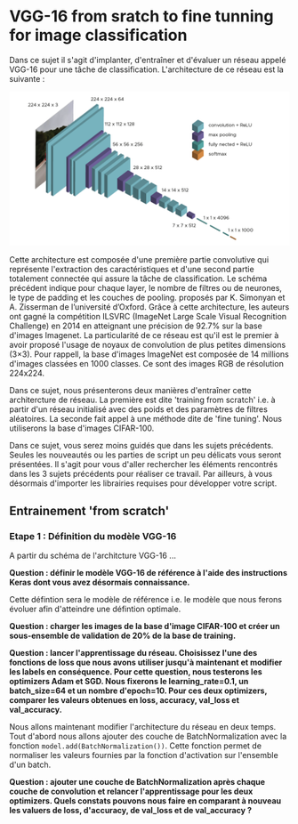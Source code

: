 # VGG-16 from sratch to fine tunning for image classification

Dans ce sujet il s'agit d'implanter, d'entraîner et d'évaluer un réseau appelé VGG-16 pour une tâche de classification.
L'architecture de ce réseau est la suivante :

![image](images/VGG-16.png)

Cette architecture est composée d'une première partie convolutive qui représente l'extraction des caractéristiques et d'une
second partie totalement connectée qui assure la tâche de classification. Le schéma précédent indique pour chaque layer, le nombre de filtres ou de neurones,
le type de padding et les couches de pooling. proposés par K. Simonyan et A. Zisserman de l’université d’Oxford. Grâce à cette architecture, les auteurs ont 
gagné la compétition ILSVRC (ImageNet Large Scale Visual Recognition Challenge) en 2014 en atteignant une précision de 92.7% sur la base d'images Imagenet.
La particularité de ce réseau est qu'il est le premier à avoir proposé l'usage de noyaux de convolution de plus petites dimensions (3×3).
Pour rappell, la base d'images ImageNet est composée de 14 millions d'images classées en 1000 classes. Ce sont des images RGB de résolution 224x224.

Dans ce sujet, nous présenterons deux manières d'entraîner cette architercture de réseau. La première est dite 'training from scratch' i.e. à partir d'un réseau initialisé
avec des poids et des paramètres de filtres aléatoires. La seconde fait appel à une méthode dite de 'fine tuning'. Nous utiliserons la base d'images CIFAR-100.

Dans ce sujet, vous serez moins guidés que dans les sujets précédents. Seules les nouveautés ou les parties de script un peu délicats vous seront présentées. 
Il s'agit pour vous d'aller rechercher les éléments rencontrés dans les 3 sujets précédents pour réaliser ce travail. Par ailleurs, à vous désormais d'importer les librairies
requises pour développer votre script.

## Entrainement 'from scratch'

### Etape 1 : Définition du modèle VGG-16

A partir du schéma de l'architcture VGG-16 ...

**Question : définir le modèle VGG-16 de référence à l'aide des instructions Keras dont vous avez désormais connaissance.**

Cette défintion sera le modèle de référence i.e. le modèle que nous ferons évoluer afin d'atteindre une défintion optimale.

**Question : charger les images de la base d'image CIFAR-100 et créer un sous-ensemble de validation de 20% de la base de training.**


**Question : lancer l'apprentissage du réseau. Choisissez l'une des fonctions de loss que nous avons utiliser jusqu'à maintenant
et modifier les labels en conséquence. Pour cette question, nous testerons les optimizers Adam et SGD. Nous fixerons le learning_rate=0.1,
un batch_size=64 et un nombre d'epoch=10. Pour ces deux optimizers, comparer les valeurs obtenues en loss, accuracy, val_loss et val_accuracy.**

Nous allons maintenant modifier l'architecture du réseau en deux temps. Tout d'abord nous allons ajouter des couche de BatchNormalization
avec la fonction ```model.add(BatchNormalization())```. Cette fonction permet de normaliser les valeurs fournies par la fonction d'activation 
sur l'ensemble d'un batch. 

**Question : ajouter une couche de BatchNormalization après chaque couche de convolution et relancer l'apprentissage pour les deux optimizers.
Quels constats pouvons nous faire en comparant à nouveau les valuers de loss, d'accuracy, de val_loss et de val_accuracy ?**





